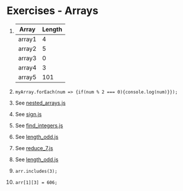 # Exercises - Arrays

1. | Array | Length |
   | --- | --- |
   | array1 | 4 |
   | array2 | 5 |
   | array3 | 0 |
   | array4 | 3 |
   | array5 | 101 |

2. `myArray.forEach(num => {if(num % 2 === 0){console.log(num)}});`

3. See [nested_arrays.js](nested_arrays.js)

4. See [sign.js](sign.js)

5. See [find_integers.js](find_integers.js)

6. See [length_odd.js](length_odd.js)

7. See [reduce_7.js](reduce_7.js)

8. See [length_odd.js](length_odd.js)

9. `arr.includes(3);`

10. `arr[1][3] = 606;`